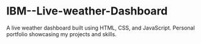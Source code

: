# IBM--Live-weather-Dashboard
A live weather dashboard built using HTML, CSS, and JavaScript.  Personal portfolio showcasing my projects and skills.
